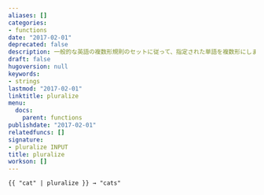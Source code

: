 ```yaml
---
aliases: []
categories:
- functions
date: "2017-02-01"
deprecated: false
description: 一般的な英語の複数形規則のセットに従って、指定された単語を複数形にします。
draft: false
hugoversion: null
keywords:
- strings
lastmod: "2017-02-01"
linktitle: pluralize
menu:
  docs:
    parent: functions
publishdate: "2017-02-01"
relatedfuncs: []
signature:
- pluralize INPUT
title: pluralize
workson: []
---
```


```go-html-template
{{ "cat" | pluralize }} → "cats"
```
